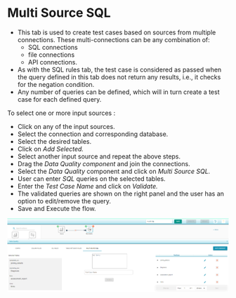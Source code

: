# Multi Source SQL

* This tab is used to create test cases based on sources from multiple connections. These multi-connections can be any combination of:
  * SQL connections 
  * file connections 
  * API connections.
* As with the SQL rules tab, the test case is considered as passed when the query defined in this tab does not return any results, i.e., it checks for the negation condition.
* Any number of queries can be defined, which will in turn create a test case for each defined query.

To select one or more input sources :

* Click on any of the input sources.
* Select the connection and corresponding database.
* Select the desired tables. 
* Click on _Add Selected._
* Select another input source and repeat the above steps.
* Drag the _Data Quality component_ and join the connections.
* Select the _Data Quality_ component and click on _Multi Source SQL._
* User can enter _SQL_ queries on the selected tables. 
* Enter the _Test Case Name_ and click on _Validate._
* The validated queries are shown on the right panel and the user has an option to edit/remove the query.
* Save and Execute the flow.



![Multi Source SQL](../../../../.gitbook/assets/multi_source_sql.png)

 

